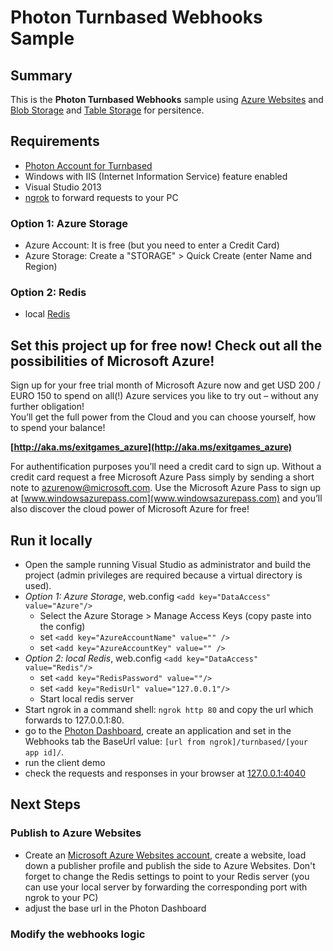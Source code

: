 # Photon Turnbased Webhooks Sample

## Summary

This is the **Photon Turnbased Webhooks** sample using [Azure Websites](http://www.windowsazure.com/en-us/services/storage/) and [Blob Storage]() and [Table Storage](http://www.windowsazure.com/en-us/services/storage/) for persitence.


## Requirements

- [Photon Account for Turnbased](https://www.exitgames.com/en/Turnbased)
- Windows with IIS (Internet Information Service) feature enabled
- Visual Studio 2013
- [ngrok](https://ngrok.com/) to forward requests to your PC


### Option 1: Azure Storage

- Azure Account: It is free (but you need to enter a Credit Card)
- Azure Storage: Create a "STORAGE" > Quick Create (enter Name and Region)


### Option 2: Redis
- local [Redis](http://redis.io/download)


## Set this project up for free now! Check out all the possibilities of Microsoft Azure!

Sign up for your free trial month of Microsoft Azure now and get USD 200 / EURO 150 to spend on all(!) Azure services you like to try out – without any further obligation!  
You’ll get the full power from the Cloud and you can choose yourself, how to spend your balance!

**[http://aka.ms/exitgames_azure](http://aka.ms/exitgames_azure)**
 
For authentification purposes you’ll need a credit card to sign up.
Without a credit card request a free Microsoft Azure Pass simply by sending a short note to [azurenow@microsoft.com](azurenow@microsoft.com).
Use the Microsoft Azure Pass to sign up at [www.windowsazurepass.com](www.windowsazurepass.com) and you’ll also discover the cloud power of Microsoft Azure for free!


## Run it locally

- Open the sample running Visual Studio as administrator and build the project (admin privileges are required because a virtual directory is used).
- *Option 1: Azure Storage*, web.config `<add key="DataAccess" value="Azure"/>`
  - Select the Azure Storage > Manage Access Keys (copy paste into the config)
  - set `<add key="AzureAccountName" value="" />`
  - set `<add key="AzureAccountKey" value="" />`
- *Option 2: local Redis*, web.config `<add key="DataAccess" value="Redis"/>`
  - set `<add key="RedisPassword" value=""/>`
  - set `<add key="RedisUrl" value="127.0.0.1"/>`
  - Start local redis server
- Start ngrok in a command shell: `ngrok http 80` and copy the url which forwards to 127.0.0.1:80.
- go to the [Photon Dashboard](https://www.exitgames.com/en/Turnbased/Dashboard), create an application and set in the Webhooks tab the BaseUrl value: `[url from ngrok]/turnbased/[your app id]/`.
- run the client demo
- check the requests and responses in your browser at [127.0.0.1:4040](http://127.0.0.1:4040)


## Next Steps ##

### Publish to Azure Websites ###

- Create an [Microsoft Azure Websites account](http://aka.ms/exitgames_azure), create a website, load down a publisher profile and publish the side to Azure Websites. Don't forget to change the Redis settings to point to your Redis server (you can use your local server by forwarding the corresponding port with ngrok to your PC)
- adjust the base url in the Photon Dashboard


### Modify the webhooks logic ###
